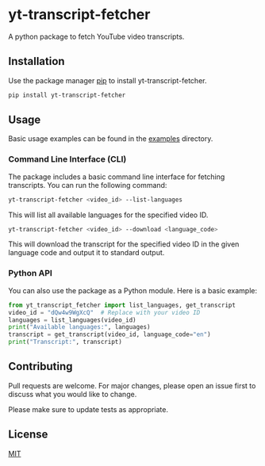 # yt-transcript-fetcher

A python package to fetch YouTube video transcripts.

## Installation

Use the package manager [pip](https://pip.pypa.io/en/stable/) to install yt-transcript-fetcher.

```bash
pip install yt-transcript-fetcher
```

## Usage

Basic usage examples can be found in the [examples](https://github.com/SootyOwl/yt-transcript-fetcher/tree/main/examples) directory.

### Command Line Interface (CLI)
The package includes a basic command line interface for fetching transcripts. You can run the following command:

```bash
yt-transcript-fetcher <video_id> --list-languages
```

This will list all available languages for the specified video ID.

```bash
yt-transcript-fetcher <video_id> --download <language_code>
```

This will download the transcript for the specified video ID in the given language code and output it to standard output.

### Python API

You can also use the package as a Python module. Here is a basic example:

```python
from yt_transcript_fetcher import list_languages, get_transcript
video_id = "dQw4w9WgXcQ"  # Replace with your video ID
languages = list_languages(video_id)
print("Available languages:", languages)
transcript = get_transcript(video_id, language_code="en")
print("Transcript:", transcript)
```

## Contributing

Pull requests are welcome. For major changes, please open an issue first
to discuss what you would like to change.

Please make sure to update tests as appropriate.

## License

[MIT](https://choosealicense.com/licenses/mit/)
